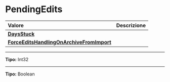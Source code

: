 # PendingEdits

| Valore| Descrizione |
| :--- | :--- |
| [**DaysStuck**](pendingedits.md#daysstuck) |  |
| [**ForceEditsHandlingOnArchiveFromImport**](pendingedits.md#forceeditshandlingonarchivefromimport) |  |

-----
**Tipo:** Int32	 

-----
**Tipo:** Boolean

